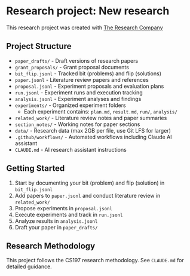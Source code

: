 # Research project: New research

This research project was created with [The Research Company](https://theresearchcompany.ai)

## Project Structure

- `paper_drafts/` - Draft versions of research papers
- `grant_proposals/` - Grant proposal documents  
- `bit_flip.jsonl` - Tracked bit (problems) and flip (solutions)
- `paper.jsonl` - Literature review papers and references
- `proposal.jsonl` - Experiment proposals and evaluation plans
- `run.jsonl` - Experiment runs and execution tracking
- `analysis.jsonl` - Experiment analyses and findings
- `experiments/` - Organized experiment folders
  - Each experiment contains: `plan.md`, `result.md`, `run/`, `analysis/`
- `related_work/` - Literature review notes and paper summaries
- `section_notes/` - Working notes for paper sections
- `data/` - Research data (max 2GB per file, use Git LFS for larger)
- `.github/workflows/` - Automated workflows including Claude AI assistant
- `CLAUDE.md` - AI research assistant instructions

## Getting Started

1. Start by documenting your bit (problem) and flip (solution) in `bit_flip.jsonl`
2. Add papers to `paper.jsonl` and conduct literature review in `related_work/`
3. Propose experiments in `proposal.jsonl`
4. Execute experiments and track in `run.jsonl`
5. Analyze results in `analysis.jsonl`
6. Draft your paper in `paper_drafts/`

## Research Methodology

This project follows the CS197 research methodology. See `CLAUDE.md` for detailed guidance.
